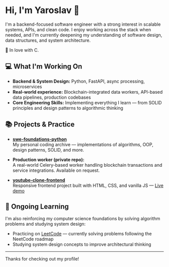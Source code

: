 # Hi, I'm Yaroslav 👋

I'm a backend-focused software engineer with a strong interest in scalable systems, APIs, and clean code. I enjoy working across the stack when needed, and I'm currently deepening my understanding of software design, data structures, and system architecture.

🖤 In love with C.

## 💻 What I'm Working On

- **Backend & System Design:** Python, FastAPI, async processing, microservices
- **Real-world experience:** Blockchain-integrated data workers, API-based data pipelines, production codebases
- **Core Engineering Skills:** Implementing everything I learn — from SOLID principles and design patterns to algorithmic thinking

## 📚 Projects & Practice

- [**swe-foundations-python**](https://github.com/yaroslav-korol/swe-foundations-python)  
  My personal coding archive — implementations of algorithms, OOP, design patterns, SOLID, and more.
  
- **Production worker (private repo):**  
  A real-world Celery-based worker handling blockchain transactions and service integrations. Available on request.

- [**youtube-clone-frontend**](https://github.com/yaroslav-korol/youtube-clone-frontend)  
  Responsive frontend project built with HTML, CSS, and vanilla JS — [Live demo](https://yaroslav-korol.github.io/youtube-clone-frontend)

## 🚀 Ongoing Learning

I'm also reinforcing my computer science foundations by solving algorithm problems and studying system design:

- Practicing on [LeetCode](https://leetcode.com/yaroslav-korol/) — currently solving problems following the NeetCode roadmap  
- Studying system design concepts to improve architectural thinking

---

Thanks for checking out my profile!


<!--
[![Anurag's GitHub stats](https://github-readme-stats-seven-ashen-19.vercel.app/api?username=yaroslav-korol)](https://github.com/anuraghazra/github-readme-stats)


**yaroslav-korol/yaroslav-korol** is a ✨ _special_ ✨ repository because its `README.md` (this file) appears on your GitHub profile.

Here are some ideas to get you started:

- 🔭 I’m currently working on ...
- 🌱 I’m currently learning ...
- 👯 I’m looking to collaborate on ...
- 🤔 I’m looking for help with ...
- 💬 Ask me about ...
- 📫 How to reach me: ...
- 😄 Pronouns: ...
- ⚡ Fun fact: ...
-->

